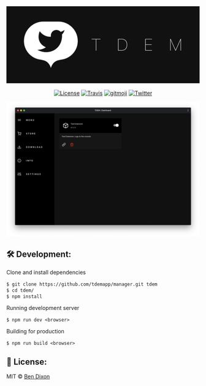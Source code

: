 <div align='center'>

  <a href='https://github.com/tdemapp/manager/releases'>
    <img alt='TweetDeck Extension Manager' src='https://raw.githubusercontent.com/tdemapp/assets/master/branding/Promotional-Marquee.png' />
  </a>

  [![License](https://img.shields.io/badge/license-mit-blue.svg?longCache=true&style=for-the-badge)](https://github.com/tdemapp/manager/blob/webpack/LICENSE) 
  [![Travis](https://img.shields.io/travis/tdemapp/manager/webpack.svg?style=for-the-badge)](https://travis-ci.org/tdemapp/manager) 
  [![gitmoji](https://img.shields.io/badge/gitmoji-%20%F0%9F%98%9C%20%F0%9F%98%8D-FFDD67.svg?longCache=true&style=for-the-badge)](https://gitmoji.carloscuesta.me/) 
  [![Twitter](https://img.shields.io/badge/-@nurodev-03A9F4.svg?logo=twitter&logoColor=white&longCache=true&style=for-the-badge)](https://twitter.com/nurodev)
</div>

<img alt='Screenshot' src='https://github.com/tdemapp/assets/blob/master/screenshot.png?raw=true' />

## 🛠 Development:

Clone and install dependencies
```shell
$ git clone https://github.com/tdemapp/manager.git tdem
$ cd tdem/
$ npm install
```

Running development server
```shell
$ npm run dev <browser>
```

Building for production
```shell
$ npm run build <browser>
```

## 📄 License:

MIT © [Ben Dixon](https://github.com/tdemapp/manager/blob/webpack/LICENSE)
